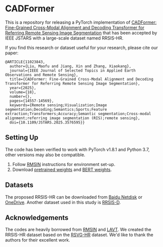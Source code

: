 # CADFormer

This is a repository for releasing a PyTorch implementation of [CADFormer: Fine-Grained Cross-Modal Alignment and Decoding Transformer for Referring Remote Sensing Image Segmentation](https://ieeexplore.ieee.org/abstract/document/11023843) that has been accepted by IEEE JSTARS with a large-scale dataset named RRSIS-HR.

If you find this research or dataset useful for your research, please cite our paper:
```
@ARTICLE{11023843,
  author={Liu, Maofu and Jiang, Xin and Zhang, Xiaokang},
  journal={IEEE Journal of Selected Topics in Applied Earth Observations and Remote Sensing}, 
  title={CADFormer: Fine-Grained Cross-Modal Alignment and Decoding Transformer for Referring Remote Sensing Image Segmentation}, 
  year={2025},
  volume={18},
  number={},
  pages={14557-14569},
  keywords={Remote sensing;Visualization;Image segmentation;Decoding;Semantics;Sports;Feature extraction;Transformers;Accuracy;Semantic segmentation;Cross-modal alignment;referring image segmentation (RIS);remote sensing},
  doi={10.1109/JSTARS.2025.3576595}}
```


## Setting Up

The code has been verified to work with PyTorch v1.8.1 and Python 3.7, other versions may also be compatible.

1. Follow [RMSIN](https://github.com/Lsan2401/RMSIN) instructions for environment set-up.
2. Download [pretrained weights](https://github.com/SwinTransformer/storage/releases/download/v1.0.0/swin_base_patch4_window12_384_22k.pth) and [BERT weights](https://huggingface.co/google-bert/bert-base-uncased).

## Datasets

The proposed RRSIS-HR can be downloaded from [Baidu Netdisk](https://pan.baidu.com/s/1VG6sxkOuzeWelE7zkVv1Sw?pwd=wust) or [OneDrive](https://onedrive.live.com/?ls=true&cid=9D2E24A3EBA4223F&id=9D2E24A3EBA4223F%21s9594f91279ad492d8d8ed1c3e8d628e5&parId=root&o=OneUp).
Another dataset used in this study is [RRSIS-D](https://drive.google.com/drive/folders/1Xqi3Am2Vgm4a5tHqiV9tfaqKNovcuK3A).

## Acknowledgements

The codes are heavily borrowed from [RMSIN](https://github.com/Lsan2401/RMSIN) and [LAVT](https://github.com/yz93/LAVT-RIS). We created the RRSIS-HR dataset based on the [RSVG-HR](https://github.com/LANMNG/LQVG) dataset. We'd like to thank the authors for their excellent work.
